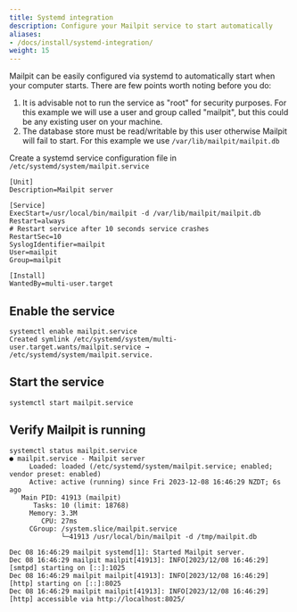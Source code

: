 ```yaml
---
title: Systemd integration
description: Configure your Mailpit service to start automatically
aliases:
- /docs/install/systemd-integration/
weight: 15
---
```


Mailpit can be easily configured via systemd to automatically start when your computer starts. 
There are few points worth noting before you do:
1. It is advisable not to run the service as "root" for security purposes. For this example we will use a user and group called "mailpit", but this could be any existing user on your machine.
2. The database store must be read/writable by this user otherwise Mailpit will fail to start. For this example we use `/var/lib/mailpit/mailpit.db`


Create a systemd service configuration file in `/etc/systemd/system/mailpit.service`

```shell
[Unit]
Description=Mailpit server

[Service]
ExecStart=/usr/local/bin/mailpit -d /var/lib/mailpit/mailpit.db
Restart=always
# Restart service after 10 seconds service crashes
RestartSec=10
SyslogIdentifier=mailpit
User=mailpit
Group=mailpit

[Install]
WantedBy=multi-user.target
```

## Enable the service

```shell
systemctl enable mailpit.service
Created symlink /etc/systemd/system/multi-user.target.wants/mailpit.service → /etc/systemd/system/mailpit.service.
```

## Start the service

```shell
systemctl start mailpit.service
```


## Verify Mailpit is running

```shell
systemctl status mailpit.service
● mailpit.service - Mailpit server
     Loaded: loaded (/etc/systemd/system/mailpit.service; enabled; vendor preset: enabled)
     Active: active (running) since Fri 2023-12-08 16:46:29 NZDT; 6s ago
   Main PID: 41913 (mailpit)
      Tasks: 10 (limit: 18768)
     Memory: 3.3M
        CPU: 27ms
     CGroup: /system.slice/mailpit.service
             └─41913 /usr/local/bin/mailpit -d /tmp/mailpit.db

Dec 08 16:46:29 mailpit systemd[1]: Started Mailpit server.
Dec 08 16:46:29 mailpit mailpit[41913]: INFO[2023/12/08 16:46:29] [smtpd] starting on [::]:1025
Dec 08 16:46:29 mailpit mailpit[41913]: INFO[2023/12/08 16:46:29] [http] starting on [::]:8025
Dec 08 16:46:29 mailpit mailpit[41913]: INFO[2023/12/08 16:46:29] [http] accessible via http://localhost:8025/
```
